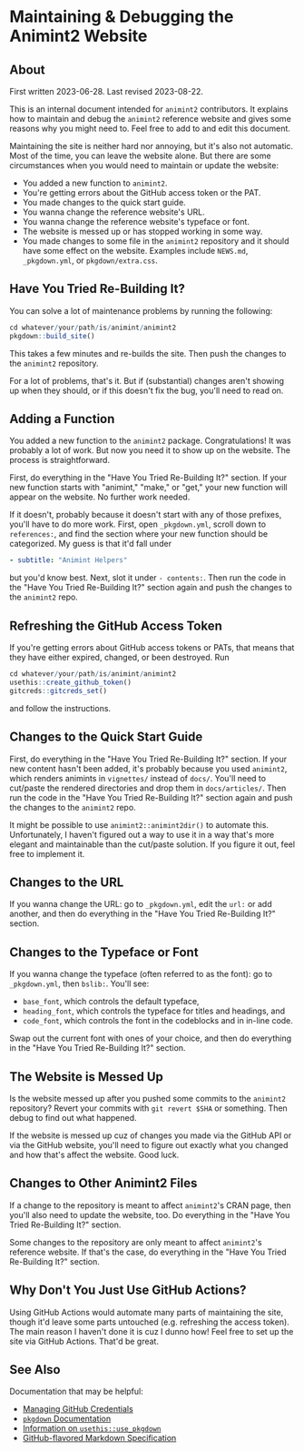 # Maintaining & Debugging the Animint2 Website

## About

First written 2023-06-28. Last revised 2023-08-22.

This is an internal document intended for `animint2` contributors. It explains how to maintain and debug the `animint2` reference website and gives some reasons why you might need to. Feel free to add to and edit this document.

Maintaining the site is neither hard nor annoying, but it's also not automatic. Most of the time, you can leave the website alone. But there are some circumstances when you would need to maintain or update the website:

- You added a new function to `animint2`.
- You're getting errors about the GitHub access token or the PAT.
- You made changes to the quick start guide.
- You wanna change the reference website's URL.
- You wanna change the reference website's typeface or font.
- The website is messed up or has stopped working in some way.
- You made changes to some file in the `animint2` repository and it should have some effect on the website. Examples include `NEWS.md`, `_pkgdown.yml`, or `pkgdown/extra.css`.

## Have You Tried Re-Building It?

You can solve a lot of maintenance problems by running the following:

``` r
cd whatever/your/path/is/animint/animint2
pkgdown::build_site()
```

This takes a few minutes and re-builds the site. Then push the changes to the `animint2` repository.

For a lot of problems, that's it. But if (substantial) changes aren't showing up when they should, or if this doesn't fix the bug, you'll need to read on.

## Adding a Function

You added a new function to the `animint2` package. Congratulations! It was probably a lot of work. But now you need it to show up on the website. The process is straightforward.

First, do everything in the "Have You Tried Re-Building It?" section. If your new function starts with "animint," "make," or "get," your new function will appear on the website. No further work needed.

If it doesn't, probably because it doesn't start with any of those prefixes, you'll have to do more work. First, open `_pkgdown.yml`, scroll down to `references:`, and find the section where your new function should be categorized. My guess is that it'd fall under

``` yaml
- subtitle: "Animint Helpers"
```

but you'd know best. Next, slot it under `- contents:`. Then run the code in the "Have You Tried Re-Building It?" section again and push the changes to the `animint2` repo.

## Refreshing the GitHub Access Token

If you're getting errors about GitHub access tokens or PATs, that means that they have either expired, changed, or been destroyed. Run

``` r
cd whatever/your/path/is/animint/animint2
usethis::create_github_token()
gitcreds::gitcreds_set()
```

and follow the instructions.

## Changes to the Quick Start Guide

First, do everything in the "Have You Tried Re-Building It?" section. If your new content hasn't been added, it's probably because you used `animint2`, which renders animints in `vignettes/` instead of `docs/`. You'll need to cut/paste the rendered directories and drop them in `docs/articles/`. Then run the code in the "Have You Tried Re-Building It?" section again and push the changes to the `animint2` repo.

It might be possible to use `animint2::animint2dir()` to automate this. Unfortunately, I haven't figured out a way to use it in a way that's more elegant and maintainable than the cut/paste solution. If you figure it out, feel free to implement it.

## Changes to the URL

If you wanna change the URL: go to `_pkgdown.yml`, edit the `url:` or add another, and then do everything in the "Have You Tried Re-Building It?" section.

## Changes to the Typeface or Font

If you wanna change the typeface (often referred to as the font): go to `_pkgdown.yml`, then `bslib:`. You'll see:

- `base_font`, which controls the default typeface,
- `heading_font`, which controls the typeface for titles and headings, and
- `code_font`, which controls the font in the codeblocks and in in-line code.

Swap out the current font with ones of your choice, and then do everything in the "Have You Tried Re-Building It?" section.

## The Website is Messed Up

Is the website messed up after you pushed some commits to the `animint2` repository? Revert your commits with `git revert $SHA` or something. Then debug to find out what happened.

If the website is messed up cuz of changes you made via the GitHub API or via the GitHub website, you'll need to figure out exactly what you changed and how that's affect the website. Good luck.

## Changes to Other Animint2 Files

If a change to the repository is meant to affect `animint2`'s CRAN page, then you'll also need to update the website, too. Do everything in the "Have You Tried Re-Building It?" section.

Some changes to the repository are only meant to affect `animint2`'s reference website. If that's the case, do everything in the "Have You Tried Re-Building It?" section.

## Why Don't You Just Use GitHub Actions?

Using GitHub Actions would automate many parts of maintaining the site, though it'd leave some parts untouched (e.g. refreshing the access token). The main reason I haven't done it is cuz I dunno how! Feel free to set up the site via GitHub Actions. That'd be great.

## See Also

Documentation that may be helpful:

- [Managing GitHub Credentials](https://usethis.r-lib.org/articles/git-credentials.html)
- [`pkgdown` Documentation](https://pkgdown.r-lib.org/index.html)
- [Information on `usethis::use_pkgdown`](https://usethis.r-lib.org/reference/use_pkgdown.html)
- [GitHub-flavored Markdown Specification](https://github.github.com/gfm/)
